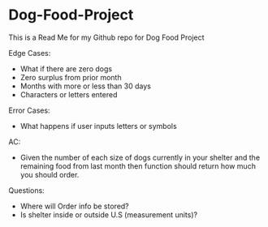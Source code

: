 # Dog-Food-Project

This is a Read Me for my Github repo for Dog Food Project 

Edge Cases:
 
- What if there are zero dogs
- Zero surplus from prior month
- Months with more or less than 30 days
- Characters or letters entered

Error Cases: 

- What happens if user inputs letters or symbols

AC: 

- Given the number of each size of dogs currently in your shelter and the remaining food from last month then
  function should return how much you should order.

Questions: 

- Where will Order info be stored?
- Is shelter inside or outside U.S (measurement units)?
